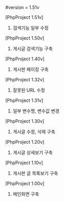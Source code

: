 #version = 1.51v

[PhpProject 1.51v]
1. 검색기능 일부 수정

[PhpProject 1.50v]
1. 게시글 검색기능 구축

[PhpProject 1.40v]
1. 게시판 페이징 구축

[PhpProject 1.32v]
1. 잘못된 URL 수정

[PhpProject 1.31v]
1. 일부 변수명, 변수값 변경

[PhpProject 1.30v]
1. 게시글 수정, 삭제 구축

[PhpProject 1.20v]
1. 게시글 상세보기 구축

[PhpProject 1.10v]
1. 게시판 글 목록보기 구축

[PhpProject 1.00v]
1. 메인화면 구축